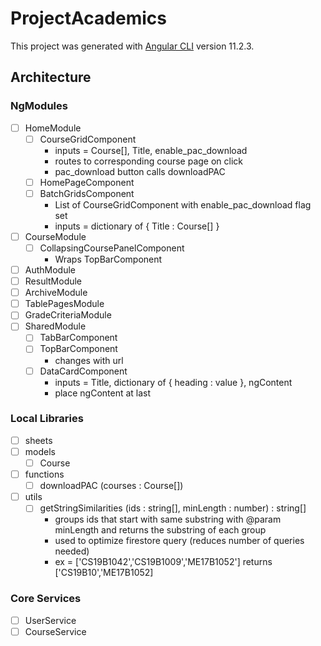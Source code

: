 # ProjectAcademics

This project was generated with [Angular CLI](https://github.com/angular/angular-cli) version 11.2.3.
## Architecture
### NgModules
- [ ] HomeModule
  - [ ] CourseGridComponent
    - inputs = Course[], Title, enable_pac_download
    - routes to corresponding course page on click
    - pac_download button calls downloadPAC 
  - [ ] HomePageComponent
  - [ ] BatchGridsComponent
    - List of CourseGridComponent with enable_pac_download flag set
    - inputs = dictionary of { Title : Course[] } 
- [ ] CourseModule
  - [ ] CollapsingCoursePanelComponent
    - Wraps TopBarComponent
- [ ] AuthModule
- [ ] ResultModule
- [ ] ArchiveModule
- [ ] TablePagesModule
- [ ] GradeCriteriaModule
- [ ] SharedModule
  - [ ] TabBarComponent
  - [ ] TopBarComponent
    - changes with url
  - [ ] DataCardComponent
    - inputs = Title, dictionary of { heading : value }, ngContent
    - place ngContent at last 
### Local Libraries
- [ ] sheets
- [ ] models
  - [ ] Course
- [ ] functions
  - [ ] downloadPAC (courses : Course[])
- [ ] utils
  - [ ] getStringSimilarities (ids : string[], minLength : number) : string[]
    - groups ids that start with same substring with @param minLength and returns the substring of each group
    - used to optimize firestore query (reduces number of queries needed)
    - ex = ['CS19B1042','CS19B1009','ME17B1052'] returns ['CS19B10','ME17B1052]
### Core Services
- [ ] UserService
- [ ] CourseService
